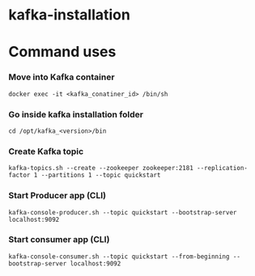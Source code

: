 # kafka-installation

# Command uses 

### Move into Kafka container
```docker exec -it <kafka_conatiner_id> /bin/sh```
### Go inside kafka installation folder
```cd /opt/kafka_<version>/bin```
### Create Kafka topic
```kafka-topics.sh --create --zookeeper zookeeper:2181 --replication-factor 1 --partitions 1 --topic quickstart```
### Start Producer app (CLI)
```kafka-console-producer.sh --topic quickstart --bootstrap-server localhost:9092```
### Start consumer app (CLI)
```kafka-console-consumer.sh --topic quickstart --from-beginning --bootstrap-server localhost:9092```
